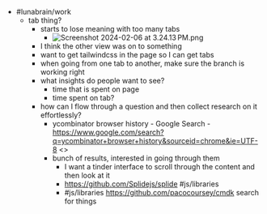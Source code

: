 - #lunabrain/work
	- tab thing?
		- starts to lose meaning with too many tabs
			- ![Screenshot 2024-02-06 at 3.24.13 PM.png](../assets/Screenshot_2024-02-06_at_3.24.13 PM_1707261872476_0.png)
		- I think the other view was on to something
		- want to get tailwindcss in the page so I can get tabs
		- when going from one tab to another, make sure the branch is working right
		- what insights do people want to see?
			- time that is spent on page
			- time spent on tab?
		- how can I flow through a question and then collect research on it effortlessly?
			- ycombinator browser history - Google Search - https://www.google.com/search?q=ycombinator+browser+history&sourceid=chrome&ie=UTF-8 <>
			- bunch of results, interested in going through them
				- I want a tinder interface to scroll through the content and then look at it
				- https://github.com/Splidejs/splide #js/libraries
				- #js/libraries https://github.com/pacocoursey/cmdk search for things
